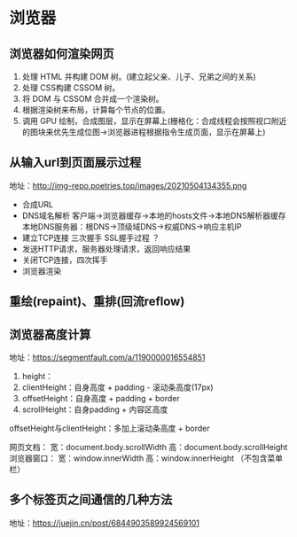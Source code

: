 # 浏览器

## 浏览器如何渲染网页
1. 处理 HTML 并构建 DOM 树。(建立起父亲、儿子、兄弟之间的关系)
2. 处理 CSS构建 CSSOM 树。
3. 将 DOM 与 CSSOM 合并成一个渲染树。
4. 根据渲染树来布局，计算每个节点的位置。
5. 调用 GPU 绘制，合成图层，显示在屏幕上(栅格化：合成线程会按照视口附近的图块来优先生成位图->浏览器进程根据指令生成页面，显示在屏幕上)
## 从输入url到页面展示过程
地址：http://img-repo.poetries.top/images/20210504134355.png

* 合成URL
* DNS域名解析
  客户端->浏览器缓存->本地的hosts文件->本地DNS解析器缓存
  本地DNS服务器：根DNS->顶级域DNS->权威DNS->响应主机IP
* 建立TCP连接
  三次握手
  SSL握手过程 ？
* 发送HTTP请求，服务器处理请求，返回响应结果
* 关闭TCP连接，四次挥手
* 浏览器渲染

## 重绘(repaint)、重排(回流reflow)

## 浏览器高度计算
地址：https://segmentfault.com/a/1190000016554851
1. height：
2. clientHeight：自身高度 + padding - 滚动条高度(17px)
3. offsetHeight：自身高度 + padding + border
4. scrollHeight：自身padding + 内容区高度

offsetHeight与clientHeight：多加上滚动条高度 + border

网页文档：
  宽：document.body.scrollWidth
  高：document.body.scrollHeight
浏览器窗口：
  宽：window.innerWidth
  高：window.innerHeight （不包含菜单栏）

## 多个标签页之间通信的几种方法
地址：https://juejin.cn/post/6844903589924569101